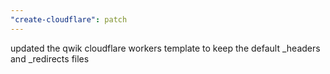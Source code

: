 ```yaml
---
"create-cloudflare": patch
---
```


updated the qwik cloudflare workers template to keep the default \_headers and \_redirects files
